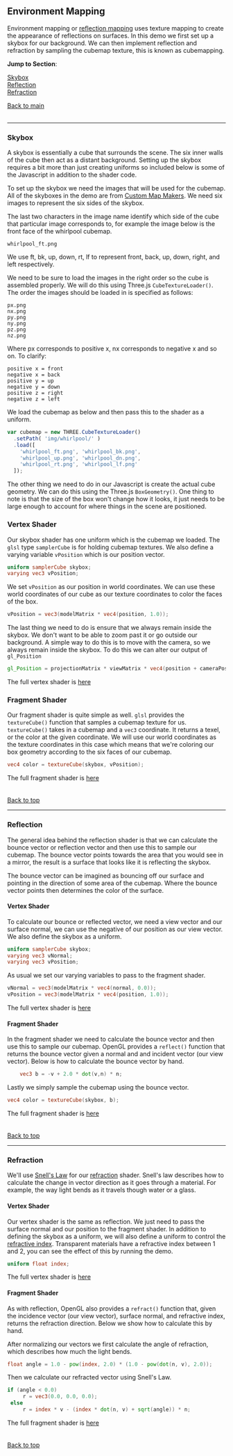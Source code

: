 <a name="top"></a>
## Environment Mapping

Environment mapping or [reflection mapping](https://en.wikipedia.org/wiki/Reflection_mapping) uses texture mapping to create the appearance of reflections on surfaces. In this demo we first set up a skybox for our background. We can then implement reflection and refraction by sampling the cubemap texture, this is known as cubemapping.


**Jump to Section**:  

[Skybox](#skybox)  
[Reflection](#reflection)  
[Refraction](#refraction)  

[Back to main](./)
<br>
<br>

__________


<a name="skybox"></a>
### Skybox

A skybox is essentially a cube that surrounds the scene. The six inner walls of the cube then act as a distant background. Setting up the skybox requires a bit more than just creating uniforms so included below is some of the Javascript in addition to the shader code.

To set up the skybox we need the images that will be used for the cubemap. All of the skyboxes in the demo are from [Custom Map Makers](http://www.custommapmakers.org/skyboxes.php). We need six images to represent the six sides of the skybox.

The last two characters in the image name identify which side of the cube that particular image corresponds to, for example the image below is the front face of the whirlpool cubemap.

 `whirlpool_ft.png`    

We use ft, bk, up, down, rt, lf to represent front, back, up, down, right, and left respectively.

We need to be sure to load the images in the right order so the cube is assembled properly. We will do this using Three.js `CubeTextureLoader()`. The order the images should be loaded in is specified as follows:

  `px.png`  
		`nx.png`  
		`py.png`  
		`ny.png`  
		`pz.png`  
		`nz.png`

Where px corresponds to positive x, nx corresponds to negative x and so on. To clarify:

`positive x = front`  
`negative x = back`  
`positive y = up`  
`negative y = down`  
`positive z = right`  
`negative z = left`

We load the cubemap as below and then pass this to the shader as a uniform.

```javascript
var cubemap = new THREE.CubeTextureLoader()
  .setPath( 'img/whirlpool/' )
  .load([
    'whirlpool_ft.png', 'whirlpool_bk.png',
    'whirlpool_up.png', 'whirlpool_dn.png',
    'whirlpool_rt.png', 'whirlpool_lf.png'
  ]);
```

The other thing we need to do in our Javascript is create the actual cube geometry. We can do this using the Three.js `BoxGeometry()`. One thing to note is that the size of the box won't change how it looks, it just needs to be large enough to account for where things in the scene are positioned.

### Vertex Shader

Our skybox shader has one uniform which is the cubemap we loaded. The `glsl` type `samplerCube` is for holding cubemap textures. We also define a varying variable `vPosition` which is our position vector.

```glsl
uniform samplerCube skybox;
varying vec3 vPosition;
```

We set `vPosition` as our position in world coordinates. We can use these world coordinates of our cube as our texture coordinates to color the faces of the box.

```glsl
vPosition = vec3(modelMatrix * vec4(position, 1.0));
```

The last thing we need to do is ensure that we always remain inside the skybox. We don't want to be able to zoom past it or go outside our background. A simple way to do this is to move with the camera, so we always remain inside the skybox. To do this we can alter our output of `gl_Position`

```glsl
gl_Position = projectionMatrix * viewMatrix * vec4(position + cameraPosition, 1.0);
```

The full vertex shader is [here](https://github.com/k1mby/teapot-demo/raw/master/glsl/skybox.vs.glsl)

### Fragment Shader

Our fragment shader is quite simple as well. `glsl` provides the `textureCube()` function that samples a cubemap texture for us. `textureCube()` takes in a cubemap and a `vec3` coordinate. It returns a texel, or the color at the given coordinate. We will use our world coordinates as the texture coordinates in this case which means that we're coloring our box geometry according to the six faces of our cubemap.

```glsl
vec4 color = textureCube(skybox, vPosition);
```

The full fragment shader is [here](https://github.com/k1mby/teapot-demo/raw/master/glsl/skybox.fs.glsl)
<br>
<br>
<br>
[Back to top](#top)

______

<a name="reflection"></a>
### Reflection

The general idea behind the reflection shader is that we can calculate the bounce vector or reflection vector and then use this to sample our cubemap. The bounce vector points towards the area that you would see in a mirror, the result is a surface that looks like it is reflecting the skybox.

The bounce vector can be imagined as bouncing off our surface and pointing in the direction of some area of the cubemap. Where the bounce vector points then determines the color of the surface.

#### Vertex Shader

To calculate our bounce or reflected vector, we need a view vector and our surface normal, we can use the negative of our position as our view vector. We also define the skybox as a uniform.

```glsl
uniform samplerCube skybox;
varying vec3 vNormal;
varying vec3 vPosition;
```

As usual we set our varying variables to pass to the fragment shader.

```glsl
vNormal = vec3(modelMatrix * vec4(normal, 0.0));
vPosition = vec3(modelMatrix * vec4(position, 1.0));
```

The full vertex shader is [here](https://github.com/k1mby/teapot-demo/raw/master/glsl/reflection.vs.glsl)

#### Fragment Shader

In the fragment shader we need to calculate the bounce vector and then use this to sample our cubemap. OpenGL provides a `reflect()` function that returns the bounce vector given a normal and and incident vector (our view vector). Below is how to calculate the bounce vector by hand.

```glsl
	vec3 b = -v + 2.0 * dot(v,n) * n;
```

Lastly we simply sample the cubemap using the bounce vector.

```glsl
vec4 color = textureCube(skybox, b);
```

The full fragment shader is [here](https://github.com/k1mby/teapot-demo/raw/master/glsl/reflection.fs.glsl)
<br>
<br>
<br>
[Back to top](#top)

______

### Refraction

We'll use [Snell's Law](https://en.wikipedia.org/wiki/Snell%27s_law) for our [refraction](https://en.wikipedia.org/wiki/Refraction) shader. Snell's law describes how to calculate the change in vector direction as it goes through a material. For example, the way light bends as it travels though water or a glass.

#### Vertex Shader

Our vertex shader is the same as reflection. We just need to pass the surface normal and our position to the fragment shader. In addition to defining the skybox as a uniform, we will also define a uniform to control the [refractive index](https://en.wikipedia.org/wiki/Refractive_index). Transparent materials have a refractive index between 1 and 2, you can see the effect of this by running the demo.

```glsl
uniform float index;
```

The full vertex shader is [here](https://github.com/k1mby/teapot-demo/raw/master/glsl/refraction.vs.glsl)

#### Fragment Shader

As with reflection, OpenGL also provides a `refract()` function that, given the incidence vector (our view vector), surface normal, and refractive index, returns the refraction direction. Below we show how to calculate this by hand.

After normalizing our vectors we first calculate the angle of refraction, which describes how much the light bends.

```glsl
float angle = 1.0 - pow(index, 2.0) * (1.0 - pow(dot(n, v), 2.0));
```

Then we calculate our refracted vector using Snell's Law.

```glsl
if (angle < 0.0)
     r = vec3(0.0, 0.0, 0.0);
 else
     r = index * v - (index * dot(n, v) + sqrt(angle)) * n;
```
The full fragment shader is [here](https://github.com/k1mby/teapot-demo/raw/master/glsl/refraction.fs.glsl)
<br>
<br>
<br>
[Back to top](#top)
